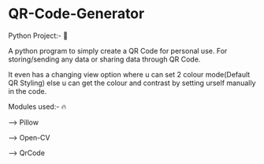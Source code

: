 # QR-Code-Generator

Python Project:- 🐍

A python program to simply create a QR Code for personal use.
For storing/sending any data or sharing data through QR Code.


It even has a changing view option where u can set 2 colour mode(Default QR Styling)
else u can get the colour and contrast by setting urself manually in the code. 


Modules used:- 🔥


--> Pillow

--> Open-CV

--> QrCode
